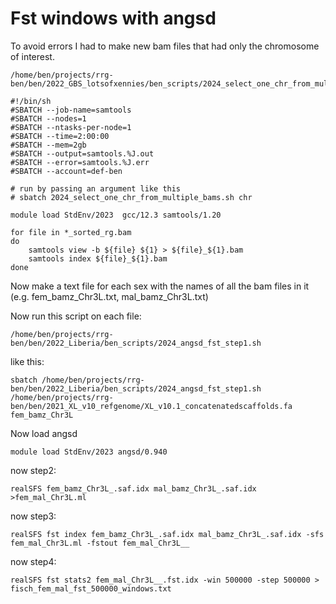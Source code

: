 # Fst windows with angsd

To avoid errors I had to make new bam files that had only the chromosome of interest.

```
/home/ben/projects/rrg-ben/ben/2022_GBS_lotsofxennies/ben_scripts/2024_select_one_chr_from_multiple_bams.sh
```

```
#!/bin/sh
#SBATCH --job-name=samtools
#SBATCH --nodes=1
#SBATCH --ntasks-per-node=1
#SBATCH --time=2:00:00
#SBATCH --mem=2gb
#SBATCH --output=samtools.%J.out
#SBATCH --error=samtools.%J.err
#SBATCH --account=def-ben

# run by passing an argument like this
# sbatch 2024_select_one_chr_from_multiple_bams.sh chr

module load StdEnv/2023  gcc/12.3 samtools/1.20

for file in *_sorted_rg.bam
do
    samtools view -b ${file} ${1} > ${file}_${1}.bam
    samtools index ${file}_${1}.bam
done
```

Now make a text file for each sex with the names of all the bam files in it (e.g. fem_bamz_Chr3L.txt, mal_bamz_Chr3L.txt)

Now run this script on each file:
```
/home/ben/projects/rrg-ben/ben/2022_Liberia/ben_scripts/2024_angsd_fst_step1.sh
```
like this:
```
sbatch /home/ben/projects/rrg-ben/ben/2022_Liberia/ben_scripts/2024_angsd_fst_step1.sh /home/ben/projects/rrg-ben/ben/2021_XL_v10_refgenome/XL_v10.1_concatenatedscaffolds.fa fem_bamz_Chr3L
```
Now load angsd
```
module load StdEnv/2023 angsd/0.940
```
now step2:
```
realSFS fem_bamz_Chr3L_.saf.idx mal_bamz_Chr3L_.saf.idx >fem_mal_Chr3L.ml
```
now step3:
```
realSFS fst index fem_bamz_Chr3L_.saf.idx mal_bamz_Chr3L_.saf.idx -sfs fem_mal_Chr3L.ml -fstout fem_mal_Chr3L__
```
now step4:
```
realSFS fst stats2 fem_mal_Chr3L__.fst.idx -win 500000 -step 500000 > fisch_fem_mal_fst_500000_windows.txt
```
